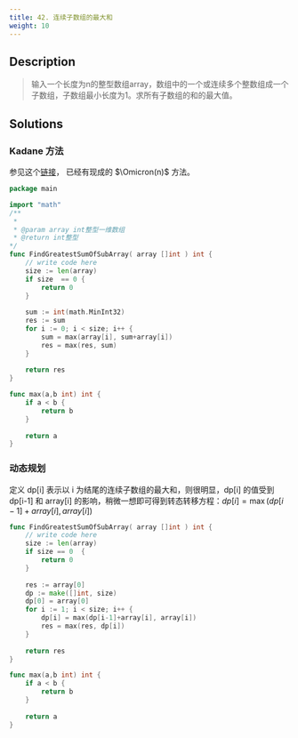 ```yaml
---
title: 42. 连续子数组的最大和
weight: 10
---
```

## Description

> 输入一个长度为n的整型数组array，数组中的一个或连续多个整数组成一个子数组，子数组最小长度为1。求所有子数组的和的最大值。


## Solutions

### Kadane 方法
参见这个[链接](https://zh.wikipedia.org/wiki/%E6%9C%80%E5%A4%A7%E5%AD%90%E6%95%B0%E5%88%97%E9%97%AE%E9%A2%98)， 已经有现成的 $\Omicron(n)$ 方法。
```go
package main

import "math"
/**
 * 
 * @param array int整型一维数组 
 * @return int整型
*/
func FindGreatestSumOfSubArray( array []int ) int {
    // write code here
    size := len(array)
    if size  == 0 {
        return 0
    }
    
    sum := int(math.MinInt32)
    res := sum
    for i := 0; i < size; i++ {
        sum = max(array[i], sum+array[i])
        res = max(res, sum)
    }
    
    return res
}

func max(a,b int) int {
    if a < b {
        return b
    }
    
    return a
}
```

### 动态规划

定义 dp[i] 表示以 i 为结尾的连续子数组的最大和，则很明显，dp[i] 的值受到 dp[i-1] 和 array[i] 的影响，稍微一想即可得到转态转移方程：$dp[i] = \max (dp[i-1] + array[i], array[i])$
```go
func FindGreatestSumOfSubArray( array []int ) int {
    // write code here
    size := len(array)
    if size == 0  {
        return 0
    }
    
    res := array[0]
    dp := make([]int, size)
    dp[0] = array[0]
    for i := 1; i < size; i++ {
        dp[i] = max(dp[i-1]+array[i], array[i])
        res = max(res, dp[i])
    }
    
    return res
}

func max(a,b int) int {
    if a < b {
        return b
    }
    
    return a
}
```
